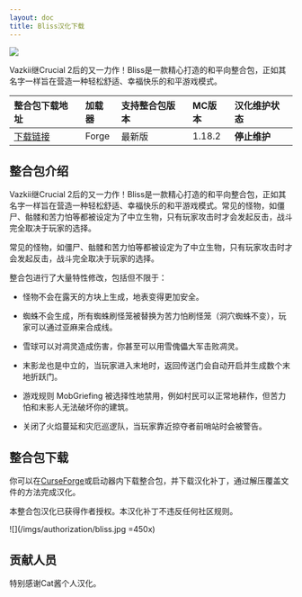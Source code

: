 ```yaml
---
layout: doc
title: Bliss汉化下载
---
```


![](https://media.forgecdn.net/attachments/465/302/2022-05-28_22.png)

Vazkii继Crucial 2后的又一力作！Bliss是一款精心打造的和平向整合包，正如其名字一样旨在营造一种轻松舒适、幸福快乐的和平游戏模式。

| 整合包下载地址                                                   | 加载器 | 支持整合包版本 | MC版本 | 汉化维护状态 |
| :--------------------------------------------------------------- | :----- | :------------- | :----- | :----------- |
| [下载链接](https://www.curseforge.com/minecraft/modpacks/bliss/) | Forge  | 最新版         | 1.18.2 | **停止维护** |

<DownloadLinks :methods="[
  { id: 'lanzou', text: '下载汉化', icon: '/imgs/svg/lanzou.svg', link: 'https://wwn.lanzoux.com/ic4Kx0dmof2h' },
  { id: 'bilibili', text: '专栏介绍', icon: '/imgs/svg/bilibili.svg', link: 'https://www.bilibili.com/read/cv19042221/' },
  { id: 'lazy', text: '懒汉下载', icon: '/imgs/logo/logo_64.png', link: 'https://wwn.lanzoux.com/ic4Kx0dmof2h' }
]" />

## 整合包介绍

Vazkii继Crucial 2后的又一力作！Bliss是一款精心打造的和平向整合包，正如其名字一样旨在营造一种轻松舒适、幸福快乐的和平游戏模式。常见的怪物，如僵尸、骷髅和苦力怕等都被设定为了中立生物，只有玩家攻击时才会发起反击，战斗完全取决于玩家的选择。

常见的怪物，如僵尸、骷髅和苦力怕等都被设定为了中立生物，只有玩家攻击时才会发起反击，战斗完全取决于玩家的选择。

整合包进行了大量特性修改，包括但不限于：

- 怪物不会在露天的方块上生成，地表变得更加安全。

- 蜘蛛不会生成，所有蜘蛛刷怪笼被替换为苦力怕刷怪笼（洞穴蜘蛛不变），玩家可以通过亚麻来合成线。

- 雪球可以对凋灵造成伤害，你甚至可以用雪傀儡大军击败凋灵。

- 末影龙也是中立的，当玩家进入末地时，返回传送门会自动开启并生成数个末地折跃门。

- 游戏规则 MobGriefing 被选择性地禁用，例如村民可以正常地耕作，但苦力怕和末影人无法破坏你的建筑。

- 关闭了火焰蔓延和灾厄巡逻队，当玩家靠近掠夺者前哨站时会被警告。

## 整合包下载

你可以在[CurseForge](https://www.curseforge.com/minecraft/modpacks/bliss/)或启动器内下载整合包，并下载汉化补丁，通过解压覆盖文件的方法完成汉化。

本整合包汉化已获得作者授权。本汉化补丁不违反任何社区规则。

![](/imgs/authorization/bliss.jpg =450x)

## 贡献人员

特别感谢Cat酱个人汉化。

<DocSupport />

